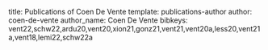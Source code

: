 title: Publications of Coen De Vente
template: publications-author
author: coen-de-vente
author_name: Coen De Vente
bibkeys: vent22,schw22,ardu20,vent20,xion21,gonz21,vent21,vent20a,less20,vent21a,vent18,lemi22,schw22a